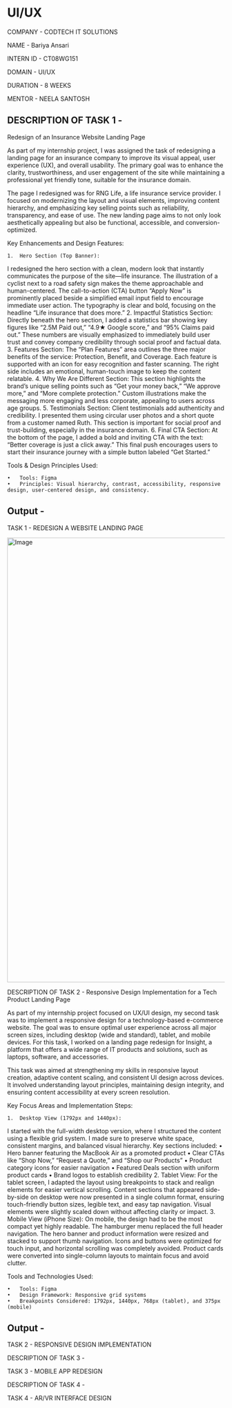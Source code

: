 # UI/UX

COMPANY - CODTECH IT SOLUTIONS

NAME - Bariya Ansari

INTERN ID - CT08WG151

DOMAIN - UI/UX

DURATION - 8 WEEKS

MENTOR - NEELA SANTOSH

## DESCRIPTION OF TASK 1 - 
Redesign of an Insurance Website Landing Page

As part of my internship project, I was assigned the task of redesigning a landing page for an insurance company to improve its visual appeal, user experience (UX), and overall usability. The primary goal was to enhance the clarity, trustworthiness, and user engagement of the site while maintaining a professional yet friendly tone, suitable for the insurance domain.

The page I redesigned was for RNG Life, a life insurance service provider. I focused on modernizing the layout and visual elements, improving content hierarchy, and emphasizing key selling points such as reliability, transparency, and ease of use. The new landing page aims to not only look aesthetically appealing but also be functional, accessible, and conversion-optimized.

Key Enhancements and Design Features:

	1.	Hero Section (Top Banner):
I redesigned the hero section with a clean, modern look that instantly communicates the purpose of the site—life insurance. The illustration of a cyclist next to a road safety sign makes the theme approachable and human-centered. The call-to-action (CTA) button “Apply Now” is prominently placed beside a simplified email input field to encourage immediate user action. The typography is clear and bold, focusing on the headline “Life insurance that does more.”
	2.	Impactful Statistics Section:
Directly beneath the hero section, I added a statistics bar showing key figures like “2.5M Paid out,” “4.9★ Google score,” and “95% Claims paid out.” These numbers are visually emphasized to immediately build user trust and convey company credibility through social proof and factual data.
	3.	Features Section:
The “Plan Features” area outlines the three major benefits of the service: Protection, Benefit, and Coverage. Each feature is supported with an icon for easy recognition and faster scanning. The right side includes an emotional, human-touch image to keep the content relatable.
	4.	Why We Are Different Section:
This section highlights the brand’s unique selling points such as “Get your money back,” “We approve more,” and “More complete protection.” Custom illustrations make the messaging more engaging and less corporate, appealing to users across age groups.
	5.	Testimonials Section:
Client testimonials add authenticity and credibility. I presented them using circular user photos and a short quote from a customer named Ruth. This section is important for social proof and trust-building, especially in the insurance domain.
	6.	Final CTA Section:
At the bottom of the page, I added a bold and inviting CTA with the text: “Better coverage is just a click away.” This final push encourages users to start their insurance journey with a simple button labeled “Get Started.”

Tools & Design Principles Used:

	•	Tools: Figma
	•	Principles: Visual hierarchy, contrast, accessibility, responsive design, user-centered design, and consistency.


## Output -
TASK 1 - REDESIGN A WEBSITE LANDING PAGE

<img width="1031" alt="Image" src="https://github.com/user-attachments/assets/6610c89a-0d0d-4825-99d9-ed3945817f2e" />

DESCRIPTION OF TASK 2 - 
Responsive Design Implementation for a Tech Product Landing Page

As part of my internship project focused on UX/UI design, my second task was to implement a responsive design for a technology-based e-commerce website. The goal was to ensure optimal user experience across all major screen sizes, including desktop (wide and standard), tablet, and mobile devices. For this task, I worked on a landing page redesign for Insight, a platform that offers a wide range of IT products and solutions, such as laptops, software, and accessories.

This task was aimed at strengthening my skills in responsive layout creation, adaptive content scaling, and consistent UI design across devices. It involved understanding layout principles, maintaining design integrity, and ensuring content accessibility at every screen resolution.

Key Focus Areas and Implementation Steps:

	1.	Desktop View (1792px and 1440px):
I started with the full-width desktop version, where I structured the content using a flexible grid system. I made sure to preserve white space, consistent margins, and balanced visual hierarchy. Key sections included:
	•	Hero banner featuring the MacBook Air as a promoted product
	•	Clear CTAs like “Shop Now,” “Request a Quote,” and “Shop our Products”
	•	Product category icons for easier navigation
	•	Featured Deals section with uniform product cards
	•	Brand logos to establish credibility
	2.	Tablet View:
For the tablet screen, I adapted the layout using breakpoints to stack and realign elements for easier vertical scrolling. Content sections that appeared side-by-side on desktop were now presented in a single column format, ensuring touch-friendly button sizes, legible text, and easy tap navigation. Visual elements were slightly scaled down without affecting clarity or impact.
	3.	Mobile View (iPhone Size):
On mobile, the design had to be the most compact yet highly readable. The hamburger menu replaced the full header navigation. The hero banner and product information were resized and stacked to support thumb navigation. Icons and buttons were optimized for touch input, and horizontal scrolling was completely avoided. Product cards were converted into single-column layouts to maintain focus and avoid clutter.

Tools and Technologies Used:

	•	Tools: Figma 
	•	Design Framework: Responsive grid systems
	•	Breakpoints Considered: 1792px, 1440px, 768px (tablet), and 375px (mobile)


## Output -
TASK 2 - RESPONSIVE DESIGN IMPLEMENTATION


DESCRIPTION OF TASK 3 - 

TASK 3 - MOBILE APP REDESIGN

DESCRIPTION OF TASK 4 - 

TASK 4 - AR/VR INTERFACE DESIGN

